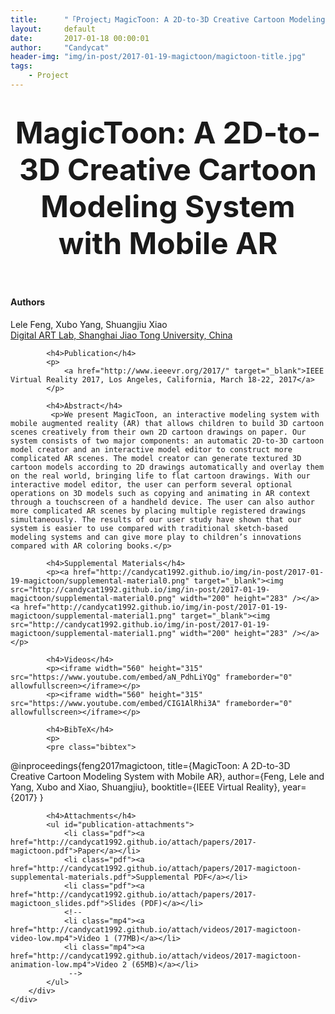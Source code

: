 ```yaml
---
title:      "「Project」MagicToon: A 2D-to-3D Creative Cartoon Modeling System with Mobile AR"
layout:     default
date:       2017-01-18 00:00:01
author:     "Candycat"
header-img: "img/in-post/2017-01-19-magictoon/magictoon-title.jpg"
tags:
    - Project
---
```


<!-- Page Header -->
<header class="intro-header" style="background-image: url('{{ site.baseurl }}/{% if page.header-img %}{{ page.header-img }}{% else %}{{ site.header-img }}{% endif %}')">
    <div class="container">
        <div class="row">
            <div class="col-lg-10 col-lg-offset-0 col-md-10 col-md-offset-1">
                <div class="site-heading" id="tag-heading">
                    <h1><font size="8">MagicToon: A 2D-to-3D Creative Cartoon Modeling System with Mobile AR</font></h1>
                </div>
            </div>
        </div>
    </div>
</header>

<head>

<!-- STYLES -->
<link rel="stylesheet" href="http://candycat1992.github.io/css/research.css"  type="text/css" />

<style type="text/css">
#publication-attachments li.jpg { background: url('{{ site.baseurl }}/img/toolbox/filetypes/jpg.png') 0 0 no-repeat; background-size:30px 30px }
#publication-attachments li.pdf { background: url('{{ site.baseurl }}/img/toolbox/filetypes/pdf.png') 0 0 no-repeat; background-size:30px 30px }
#publication-attachments li.png { background: url('{{ site.baseurl }}/img/toolbox/filetypes/png.png') 0 0 no-repeat; background-size:30px 30px }
#publication-attachments li.txt { background: url('{{ site.baseurl }}/img/toolbox/filetypes/txt.png') 0 0 no-repeat; background-size:30px 30px }
#publication-attachments li.zip { background: url('{{ site.baseurl }}/img/toolbox/filetypes/zip.png') 0 0 no-repeat; background-size:30px 30px }
#publication-attachments li.html { background: url('{{ site.baseurl }}/img/toolbox/filetypes/html.png') 0 0 no-repeat; background-size:30px 30px }
#publication-attachments li.ppt { background: url('{{ site.baseurl }}/img/toolbox/filetypes/ppt.png') 0 0 no-repeat; background-size:30px 30px }
#publication-attachments li.mp4 { background: url('{{ site.baseurl }}/img/toolbox/filetypes/mp4.png') 0 0 no-repeat; background-size:30px 30px }
</style>

</head>

<!-- Main Content -->
<div class="container">
	<div class="row">
        <div class="col-lg-10 col-lg-offset-0 col-md-10 col-md-offset-1">
			<h4>Authors</h4>
			<p>
				Lele Feng, Xubo Yang, Shuangjiu Xiao<br />
				<a href="http://dalab.se.sjtu.edu.cn/www/home/" target="_blank">Digital ART Lab, Shanghai Jiao Tong University, China</a>
			</p>
						
			<h4>Publication</h4>
			<p>
				<a href="http://www.ieeevr.org/2017/" target="_blank">IEEE Virtual Reality 2017, Los Angeles, California, March 18-22, 2017</a>
			</p>

			<h4>Abstract</h4>
	         <p>We present MagicToon, an interactive modeling system with mobile augmented reality (AR) that allows children to build 3D cartoon scenes creatively from their own 2D cartoon drawings on paper. Our system consists of two major components: an automatic 2D-to-3D cartoon model creator and an interactive model editor to construct more complicated AR scenes. The model creator can generate textured 3D cartoon models according to 2D drawings automatically and overlay them on the real world, bringing life to flat cartoon drawings. With our interactive model editor, the user can perform several optional operations on 3D models such as copying and animating in AR context through a touchscreen of a handheld device. The user can also author more complicated AR scenes by placing multiple registered drawings simultaneously. The results of our user study have shown that our system is easier to use compared with traditional sketch-based modeling systems and can give more play to children’s innovations compared with AR coloring books.</p>

	        <h4>Supplemental Materials</h4>
            <p><a href="http://candycat1992.github.io/img/in-post/2017-01-19-magictoon/supplemental-material0.png" target="_blank"><img src="http://candycat1992.github.io/img/in-post/2017-01-19-magictoon/supplemental-material0.png" width="200" height="283" /></a>  <a href="http://candycat1992.github.io/img/in-post/2017-01-19-magictoon/supplemental-material1.png" target="_blank"><img src="http://candycat1992.github.io/img/in-post/2017-01-19-magictoon/supplemental-material1.png" width="200" height="283" /></a></p>
			
			<h4>Videos</h4>
            <p><iframe width="560" height="315" src="https://www.youtube.com/embed/aN_PdhLiYQg" frameborder="0" allowfullscreen></iframe></p>
            <p><iframe width="560" height="315" src="https://www.youtube.com/embed/CIG1AlRhi3A" frameborder="0" allowfullscreen></iframe></p>

			<h4>BibTeX</h4>
			<p>
			<pre class="bibtex">
@inproceedings{feng2017magictoon,
  title={MagicToon: A 2D-to-3D Creative Cartoon Modeling System with Mobile AR},
  author={Feng, Lele and Yang, Xubo and Xiao, Shuangjiu},
  booktitle={IEEE Virtual Reality},
  year={2017}
}
			</pre>
			</p>

			<h4>Attachments</h4>
	        <ul id="publication-attachments">
	        	<li class="pdf"><a href="http://candycat1992.github.io/attach/papers/2017-magictoon.pdf">Paper</a></li>
	            <li class="pdf"><a href="http://candycat1992.github.io/attach/papers/2017-magictoon-supplemental-materials.pdf">Supplemental PDF</a></li>
	           	<li class="pdf"><a href="http://candycat1992.github.io/attach/papers/2017-magictoon_slides.pdf">Slides (PDF)</a></li> 	
	           	<!-- 
	            <li class="mp4"><a href="http://candycat1992.github.io/attach/videos/2017-magictoon-video-low.mp4">Video 1 (77MB)</a></li>
	            <li class="mp4"><a href="http://candycat1992.github.io/attach/videos/2017-magictoon-animation-low.mp4">Video 2 (65MB)</a></li>
	             -->
	        </ul>
		</div>
	</div>
</div>